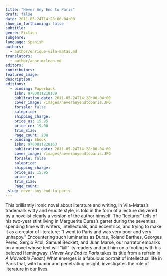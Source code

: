 ```yaml
---
title: "Never Any End to Paris"
draft: false
date: 2011-05-24T14:28:00-04:00
show_in_forthcoming: false
subtitle:
genre: Fiction
subgenre:
language: Spanish
authors:
  - author/enrique-vila-matas.md
translators:
  - author/anne-mclean.md
editors:
contributors:
featured_image:
description:
editions:
  - binding: Paperback
    isbn: 9780811218139
    publication_date: 2011-05-24T14:28:00-04:00
    cover_image: /images/neveranyendtoparis.JPG
    forsale: false
    saleprice:
    shipping_charge:
    price_us: 15.95
    price_cn: 19.00
    trim_size:
    Page_count: 208
  - binding: Ebook
    isbn: 9780811220163
    publication_date: 2011-05-24T14:28:00-04:00
    cover_image: /images/neveranyendtoparis.JPG
    forsale: false
    saleprice:
    shipping_charge:
    price_us: 15.95
    price_cn:
    trim_size:
    Page_count:
_slug: never-any-end-to-paris
---
```


This brilliantly ironic novel about literature and writing, in Vila-Matas’s trademark witty and erudite style, is told in the form of a lecture delivered by a novelist clearly a version of the author himself. The “lecturer” tells of his two-year stint living in Marguerite Duras’s garret during the seventies, spending time with writers, intellectuals, and eccentrics, and trying to make it as a creator of literature: “I went to Paris and was very poor and very unhappy.” Encountering such luminaries as Duras, Roland Barthes, Georges Perec, Sergio Pitol, Samuel Beckett, and Juan Marsé, our narrator embarks on a novel whose text will “kill” its readers and put him on a footing with his beloved Hemingway. (_Never Any End to Paris_ takes its title from a refrain in _A Moveable Feast_.) What emerges is a fabulous portrait of intellectual life in Paris that, with humor and penetrating insight, investigates the role of literature in our lives.

